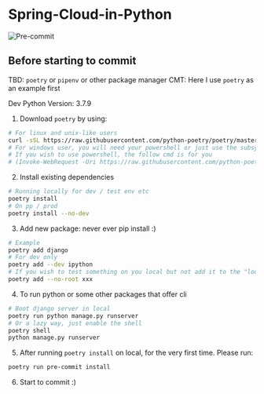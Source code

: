 # Spring-Cloud-in-Python

![Pre-commit](https://github.com/my-sweet-home-2020/A-Cat/workflows/Pre-commit/badge.svg)

## Before starting to commit
TBD: `poetry` or `pipenv` or other package manager
CMT: Here I use `poetry` as an example first

Dev Python Version: 3.7.9

1. Download `poetry` by using:
``` bash
# For linux and unix-like users
curl -sSL https://raw.githubusercontent.com/python-poetry/poetry/master/get-poetry.py | python -
# For windows user, you will need your powershell or just use the subsystem
# If you wish to use powershell, the follow cmd is for you
# (Invoke-WebRequest -Uri https://raw.githubusercontent.com/python-poetry/poetry/master/get-poetry.py -UseBasicParsing).Content | python -
```
2. Install existing dependencies
``` bash
# Running locally for dev / test env etc
poetry install
# On pp / prod
poetry install --no-dev
```

3. Add new package: never ever pip install :)
``` bash
# Example
poetry add django
# For dev only
poetry add --dev ipython
# If you wish to test something on you local but not add it to the "lock"
poetry add --no-root xxx
```

4. To run python or some other packages that offer cli
```bash
# Boot django server in local
poetry run python manage.py runserver
# Or a lazy way, just enable the shell
poetry shell
python manage.py runserver
```

5. After running `poetry install` on local, for the very first time. Please run:
``` bash
poetry run pre-commit install
```

6. Start to commit :)
